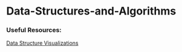 # Data-Structures-and-Algorithms

### Useful Resources:
[Data Structure Visualizations](https://www.cs.usfca.edu/~galles/visualization/Algorithms.html)
